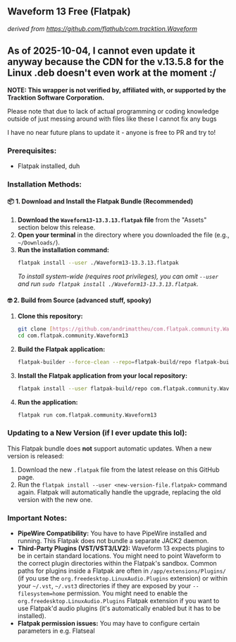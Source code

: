 ## Waveform 13 Free (Flatpak)
_derived from https://github.com/flathub/com.tracktion.Waveform_

## As of 2025-10-04, I cannot even update it anyway because the CDN for the v.13.5.8 for the Linux .deb doesn't even work at the moment :/
**NOTE: This wrapper is not verified by, affiliated with, or supported by the Tracktion Software Corporation.**

Please note that due to lack of actual programming or coding knowledge outside of just messing around with files like these I cannot fix any bugs

I have no near future plans to update it - anyone is free to PR and try to!

### Prerequisites:

* Flatpak installed, duh

### Installation Methods:

#### 📦 1. Download and Install the Flatpak Bundle (Recommended)

1.  **Download the `Waveform13-13.3.13.flatpak` file** from the "Assets" section below this release.
2.  **Open your terminal** in the directory where you downloaded the file (e.g., `~/Downloads/`).
3.  **Run the installation command:**
    ```bash
    flatpak install --user ./Waveform13-13.3.13.flatpak
    ```
    *To install system-wide (requires root privileges), you can omit `--user` and run `sudo flatpak install ./Waveform13-13.3.13.flatpak`.*

#### 🤓 2. Build from Source (advanced stuff, spooky)

1.  **Clone this repository:**
    ```bash
    git clone [https://github.com/andrimattheu/com.flatpak.community.Waveform13.git](https://github.com/andrimattheu/com.flatpak.community.Waveform13.git)
    cd com.flatpak.community.Waveform13
    ```
2.  **Build the Flatpak application:**
    ```bash
    flatpak-builder --force-clean --repo=flatpak-build/repo flatpak-build com.flatpak.community.Waveform13.yaml
    ```
3.  **Install the Flatpak application from your local repository:**
    ```bash
    flatpak install --user flatpak-build/repo com.flatpak.community.Waveform13
    ```
4.  **Run the application:**
    ```bash
    flatpak run com.flatpak.community.Waveform13
    ```

### Updating to a New Version (if I ever update this lol):

This Flatpak bundle does **not** support automatic updates. When a new version is released:

1.  Download the new `.flatpak` file from the latest release on this GitHub page.
2.  Run the `flatpak install --user <new-version-file.flatpak>` command again. Flatpak will automatically handle the upgrade, replacing the old version with the new one.

### Important Notes:

* **PipeWire Compatibility:** You have to have PipeWire installed and running. This Flatpak does not bundle a separate JACK2 daemon.
* **Third-Party Plugins (VST/VST3/LV2):**
    Waveform 13 expects plugins to be in certain standard locations. You might need to point Waveform to the correct plugin directories within the Flatpak's sandbox. Common paths for plugins inside a Flatpak are often in `/app/extensions/Plugins/` (if you use the `org.freedesktop.LinuxAudio.Plugins` extension) or within your `~/.vst`, `~/.vst3` directories if they are exposed by your `--filesystem=home` permission.
    You might need to enable the `org.freedesktop.LinuxAudio.Plugins` Flatpak extension if you want to use Flatpak'd audio plugins (it's automatically enabled but it has to be installed).
* **Flatpak permission issues:** You may have to configure certain parameters in e.g. Flatseal
